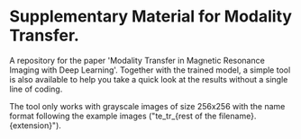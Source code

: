 # Supplementary Material for Modality Transfer.
A repository for the paper 'Modality Transfer in Magnetic Resonance Imaging with Deep Learning'.
Together with the trained model, a simple tool is also available to help you take a quick look at the results without a single line of coding. 

The tool only works with grayscale images of size 256x256 with the name format following the example images ("te_tr_{rest of the filename}.{extension}").

